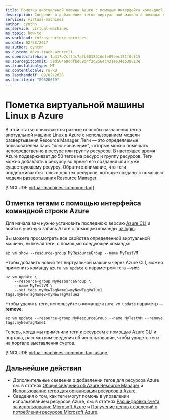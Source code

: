 ```yaml
---
title: Пометка виртуальной машины Azure с помощью интерфейса командной строки
description: Сведения о добавлении тегов виртуальной машины с помощью Azure CLI.
services: virtual-machines
author: cynthn
ms.service: virtual-machines
ms.topic: how-to
ms.workload: infrastructure-services
ms.date: 02/28/2017
ms.author: cynthn
ms.custom: devx-track-azurecli
ms.openlocfilehash: 1a417e7cff4c7afb601861ddfe09eec171f0cf15
ms.sourcegitcommit: 5ed504a9ddfbd69d4f2d256ec431e634eb38813e
ms.translationtype: MT
ms.contentlocale: ru-RU
ms.lasthandoff: 09/02/2020
ms.locfileid: "89320619"
---
```

# <a name="how-to-tag-a-linux-virtual-machine-in-azure"></a>Пометка виртуальной машины Linux в Azure
В этой статье описываются разные способы назначения тегов виртуальной машине Linux в Azure с использованием модели развертывания Resource Manager. Теги — это определяемые пользователем пары "ключ-значение", которые можно помещать непосредственно в ресурс или группу ресурсов. В настоящее время Azure поддерживает до 50 тегов на ресурс и группу ресурсов. Теги можно добавлять к ресурсу во время его создания или к уже существующему ресурсу. Обратите внимание, что теги поддерживаются только для тех ресурсов, которые созданы с помощью модели развертывания Resource Manager.

[!INCLUDE [virtual-machines-common-tag](../../../includes/virtual-machines-common-tag.md)]

## <a name="tagging-with-azure-cli"></a>Отметка тегами с помощью интерфейса командной строки Azure

Для начала вам нужно установить последнюю версию [Azure CLI](/cli/azure/install-azure-cli) и войти в учетную запись Azure с помощью команды [az login](/cli/azure/reference-index#az-login).

Вы можете просмотреть все свойства определенной виртуальной машины, включая теги, с помощью следующей команды:

```azurecli
az vm show --resource-group MyResourceGroup --name MyTestVM
```

Чтобы добавить новый тег виртуальной машины через Azure CLI, можно применить команду `azure vm update` с параметром тега **--set**:

```azurecli
az vm update \
    --resource-group MyResourceGroup \
    --name MyTestVM \
    --set tags.myNewTagName1=myNewTagValue1 tags.myNewTagName2=myNewTagValue2
```

Чтобы удалить теги, используйте в команде `azure vm update` параметр **--remove**.

```azurecli
az vm update --resource-group MyResourceGroup --name MyTestVM --remove tags.myNewTagName1
```

Теперь, когда мы применили теги к ресурсам с помощью Azure CLI и портала, рассмотрим сведения об использовании, чтобы увидеть теги на портале выставления счетов.

[!INCLUDE [virtual-machines-common-tag-usage](../../../includes/virtual-machines-common-tag-usage.md)]

## <a name="next-steps"></a>Дальнейшие действия
* Дополнительные сведения о добавлении тегов для ресурсов Azure см. в статьях [Общие сведения об Azure Resource Manager][Azure Resource Manager Overview] и [Использование тегов для организации ресурсов в Azure][Using Tags to organize your Azure Resources].
* Сведения о том, как теги могут помочь в управлении использованием ресурсов Azure, см. в статьях [Расшифровка счета за использование Microsoft Azure][Understanding your Azure Bill] и [Получение ценных сведений о потреблении ресурсов Microsoft Azure][Gain insights into your Microsoft Azure resource consumption].

[Azure CLI environment]: ../../azure-resource-manager/management/manage-resources-cli.md
[Azure Resource Manager Overview]: ../../azure-resource-manager/management/overview.md
[Using Tags to organize your Azure Resources]: ../../azure-resource-manager/management/tag-resources.md
[Understanding your Azure Bill]: ../../cost-management-billing/understand/review-individual-bill.md
[Gain insights into your Microsoft Azure resource consumption]: ../../cost-management-billing/manage/usage-rate-card-overview.md
